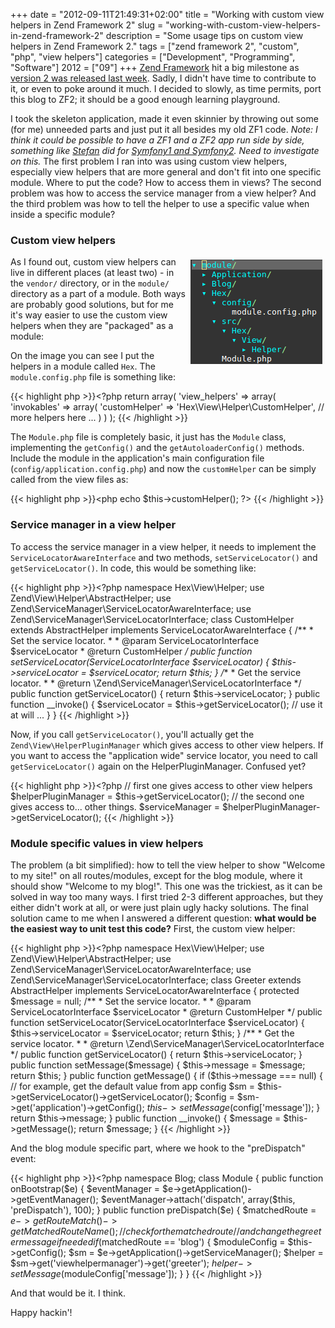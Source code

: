 +++
date = "2012-09-11T21:49:31+02:00"
title = "Working with custom view helpers in Zend Framework 2"
slug = "working-with-custom-view-helpers-in-zend-framework-2"
description = "Some usage tips on custom view helpers in Zend Framework 2."
tags = ["zend framework 2", "custom", "php", "view helpers"]
categories = ["Development", "Programming", "Software"]
2012 = ["09"]
+++
<a href="http://framework.zend.com/">Zend Framework</a> hit a big milestone as <a href="http://framework.zend.com/blog/zend-framework-2-0-0-stable-released.html">version 2 was released last week</a>. Sadly, I didn't have time to contribute to it, or even to poke around it much. I decided to slowly, as time permits, port this blog to ZF2; it should be a good enough learning playground.

I took the skeleton application, made it even skinnier by throwing out some (for me) unneeded parts and just put it all besides my old ZF1 code. <i>Note: I think it could be possible to have a ZF1 and a ZF2 app run side by side, something like <a href="https://twitter.com/skoop">Stefan</a> did for <a href="http://www.leftontheweb.com/message/Introducing_IngewikkeldWrapperBundle">Symfony1 and Symfony2</a>. Need to investigate on this.</i> The first problem I ran into was using custom view helpers, especially view helpers that are more general and don't fit into one specific module. Where to put the code? How to access them in views? The second problem was how to access the service manager from a view helper? And the third problem was how to tell the helper to use a specific value when inside a specific module?

<h3>Custom view helpers</h3>

<img unselectable="on" src="/static/img/posts/zf2viewhelpermodule.png" style="float: right; padding: 5px;">

As I found out, custom view helpers can live in different places (at least two) - in the <code>vendor/</code> directory, or in the <code>module/</code> directory as a part of a module. Both ways are probably good solutions, but for me it's way easier to use the custom view helpers when they are "packaged" as a module:

On the image you can see I put the helpers in a module called <code>Hex</code>. The <code>module.config.php</code> file is something like:

{{< highlight php >}}<?php
return array(
    'view_helpers' => array(
        'invokables' => array(
            'customHelper' => 'Hex\View\Helper\CustomHelper',
            // more helpers here ...
        )
    )
);
{{< /highlight >}}

The <code>Module.php</code> file is completely basic, it just has the <code>Module</code> class, implementing the <code>getConfig()</code> and the <code>getAutoloaderConfig()</code> methods. Include the module in the application's main configuration file (<code>config/application.config.php</code>) and now the <code>customHelper</code> can be simply called from the view files as:

{{< highlight php >}}<php echo $this->customHelper(); ?>
{{< /highlight >}}

<h3>Service manager in a view helper</h3>

To access the service manager in a view helper, it needs to implement the <code>ServiceLocatorAwareInterface</code> and two methods, <code>setServiceLocator()</code> and <code>getServiceLocator()</code>. In code, this would be something like:

{{< highlight php >}}<?php
namespace Hex\View\Helper;
use Zend\View\Helper\AbstractHelper;
use Zend\ServiceManager\ServiceLocatorAwareInterface;
use Zend\ServiceManager\ServiceLocatorInterface;
class CustomHelper extends AbstractHelper implements ServiceLocatorAwareInterface
{
    /**
     * Set the service locator.
     *
     * @param ServiceLocatorInterface $serviceLocator
     * @return CustomHelper
     */
    public function setServiceLocator(ServiceLocatorInterface $serviceLocator)
    {
        $this->serviceLocator = $serviceLocator;
        return $this;
    }
    /**
     * Get the service locator.
     *
     * @return \Zend\ServiceManager\ServiceLocatorInterface
     */
    public function getServiceLocator()
    {
        return $this->serviceLocator;
    }
    public function __invoke()
    {
        $serviceLocator = $this->getServiceLocator();
        // use it at will ...
    }
}
{{< /highlight >}}

Now, if you call <code>getServiceLocator()</code>, you'll actually get the <code>Zend\View\HelperPluginManager</code> which gives access to other view helpers. If you want to access the "application wide" service locator, you need to call <code>getServiceLocator()</code> again on the HelperPluginManager. Confused yet?

{{< highlight php >}}<?php
// first one gives access to other view helpers
$helperPluginManager = $this->getServiceLocator();
// the second one gives access to... other things.
$serviceManager = $helperPluginManager->getServiceLocator();
{{< /highlight >}}

<h3>Module specific values in view helpers</h3>

The problem (a bit simplified): how to tell the view helper to show "Welcome to my site!" on all routes/modules, except for the blog module, where it should show "Welcome to my blog!". This one was the trickiest, as it can be solved in way too many ways. I first tried 2-3 different approaches, but they either didn't work at all, or were just plain ugly hacky solutions. The final solution came to me when I answered a different question: <b>what would be the easiest way to unit test this code?</b> First, the custom view helper:

{{< highlight php >}}<?php
namespace Hex\View\Helper;
use Zend\View\Helper\AbstractHelper;
use Zend\ServiceManager\ServiceLocatorAwareInterface;
use Zend\ServiceManager\ServiceLocatorInterface;
class Greeter extends AbstractHelper implements ServiceLocatorAwareInterface
{
    protected $message = null;
    /**
     * Set the service locator.
     *
     * @param ServiceLocatorInterface $serviceLocator
     * @return CustomHelper
     */
    public function setServiceLocator(ServiceLocatorInterface $serviceLocator)
    {
        $this->serviceLocator = $serviceLocator;
        return $this;
    }
    /**
     * Get the service locator.
     *
     * @return \Zend\ServiceManager\ServiceLocatorInterface
     */
    public function getServiceLocator()
    {
        return $this->serviceLocator;
    }
    public function setMessage($message)
    {
        $this->message = $message;
        return $this;
    }
    public function getMessage()
    {
        if ($this->message === null) {
            // for example, get the default value from app config
            $sm = $this->getServiceLocator()->getServiceLocator();
            $config = $sm->get('application')->getConfig();
            $this->setMessage($config['message']);
        }
        return $this->message;
    }
    public function __invoke()
    {
        $message = $this->getMessage();
        return $message;
    }
{{< /highlight >}}

And the blog module specific part, where we hook to the "preDispatch" event:

{{< highlight php >}}<?php
namespace Blog;
class Module
{
    public function onBootstrap($e)
    {
        $eventManager = $e->getApplication()->getEventManager();
        $eventManager->attach('dispatch', array($this, 'preDispatch'), 100);
    }
    public function preDispatch($e)
    {
        $matchedRoute = $e->getRouteMatch()->getMatchedRouteName();
        // check for the matched route
        // and change the greeter message if needed
        if ($matchedRoute == 'blog') {
            $moduleConfig = $this->getConfig();
            $sm = $e->getApplication()->getServiceManager();
            $helper = $sm->get('viewhelpermanager')->get('greeter');
            $helper->setMessage($moduleConfig['message']);
        }
    }
{{< /highlight >}}

And that would be it. I think.

Happy hackin'!
